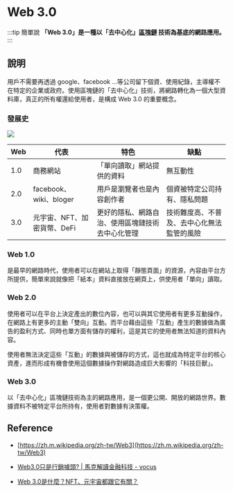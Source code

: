 # Web 3.0

:::tip 簡單說
**「Web 3.0」是一種以「去中心化」[區塊鏈](/Browser/blockchain) 技術為基底的網路應用。**
:::

## 說明

用戶不需要再透過 google、facebook …等公司留下個資、使用紀錄，主導權不在特定的企業或政府。使用區塊鏈的「去中心化」技術，將網路轉化為一個大型資料庫，真正的所有權還給使用者，是構成 Web 3.0 的重要概念。

### 發展史

![](https://s3.us-west-2.amazonaws.com/secure.notion-static.com/537cd9f3-fadc-4892-a417-17bf99e9a252/62779f33219c8_62779f331f49b_62779f331f472_T-FY_%E5%89%AF%E6%9C%AC.png?X-Amz-Algorithm=AWS4-HMAC-SHA256&X-Amz-Content-Sha256=UNSIGNED-PAYLOAD&X-Amz-Credential=AKIAT73L2G45EIPT3X45%2F20220727%2Fus-west-2%2Fs3%2Faws4_request&X-Amz-Date=20220727T035246Z&X-Amz-Expires=86400&X-Amz-Signature=6939d09c263eff8b94c5dc04eabee627ff46d1be3b86a6138c2f5073a4b214b7&X-Amz-SignedHeaders=host&response-content-disposition=filename%20%3D%2262779f33219c8_62779f331f49b_62779f331f472_T-FY_%25E5%2589%25AF%25E6%259C%25AC.png%22&x-id=GetObject)

| Web | 代表 | 特色 | 缺點 |
| --- | --- | --- | --- |
| 1.0 | 商務網站 | 「單向讀取」網站提供的資料 | 無互動性 |
| 2.0 | facebook、wiki、bloger | 用戶是瀏覽者也是內容創作者 | 個資被特定公司持有、隱私問題 |
| 3.0 | 元宇宙、NFT、加密貨幣、DeFi | 更好的隱私、網路自治、使用區塊鏈技術去中心化管理 | 技術難度高、不普及、去中心化無法監管的風險 |

### Web 1.0

是最早的網路時代，使用者可以在網站上取得「靜態頁面」的資源，內容由平台方所提供，簡單來說就像把「紙本」資料直接放在網頁上，供使用者「單向」讀取。

### Web 2.0

使用者可以在平台上決定產出的數位內容，也可以與其它使用者有更多互動操作，在網路上有更多的主動「雙向」互動。而平台藉由這些「互動」產生的數據做為廣告的盈利方式、同時也單方面有儲存的權利，這是其它的使用者無法知道的資料內容。

使用者無法決定這些「互動」的數據與被儲存的方式，這也就成為特定平台的核心資產，進而形成有機會使用這個數據操作對網路造成巨大影響的「科技巨獸」。

### Web 3.0

以「去中心化」區塊鏈技術為主的網路應用，是一個更公開、開放的網路世界。數據資料不被特定平台所持有，使用者對數據有決策權。

## Reference

- [https://zh.m.wikipedia.org/zh-tw/Web3](https://zh.m.wikipedia.org/zh-tw/Web3)

- [Web3.0只是行銷噱頭? | 馬克解讀金融科技 - vocus](https://vocus.cc/article/6256a993fd89780001e25e49)

- [Web 3.0是什麼？NFT、元宇宙都跟它有關？](https://www.cw.com.tw/article/5120228)